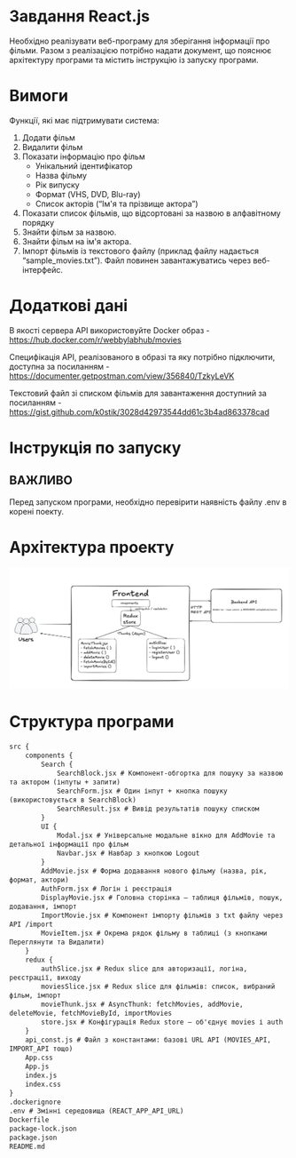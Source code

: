# Завдання React.js
Необхідно реалізувати веб-програму для зберігання інформації про фільми.
Разом з реалізацією потрібно надати документ, що пояснює архітектуру програми
та містить інструкцію із запуску програми.

# Вимоги
Функції, які має підтримувати система:
1. Додати фільм
2. Видалити фільм
3. Показати інформацію про фільм
    - Унікальний ідентифікатор
    - Назва фільму
    - Рік випуску
    - Формат (VHS, DVD, Blu-ray)
    - Список акторів (“Ім'я та прізвище актора”)
4. Показати список фільмів, що відсортовані за назвою в алфавітному порядку
5. Знайти фільм за назвою.
6. Знайти фільм на ім'я актора.
7. Імпорт фільмів із текстового файлу (приклад файлу надається “sample_movies.txt”). Файл повинен завантажуватись через веб-інтерфейс.

# Додаткові дані
В якості сервера API використовуйте Docker образ - https://hub.docker.com/r/webbylabhub/movies

Специфікація API, реалізованого в образі та яку потрібно підключити, доступна за посиланням - https://documenter.getpostman.com/view/356840/TzkyLeVK

Текстовий файл зі списком фільмів для завантаження доступний за посиланням - https://gist.github.com/k0stik/3028d42973544dd61c3b4ad863378cad

# Інструкція по запуску
## ВАЖЛИВО
Перед запуском програми, необхідно перевірити наявність файлу .env в корені поекту.

# Архітектура проекту
![Arch](https://raw.githubusercontent.com/Anarasty/webby-test1/refs/heads/master/architecture1.jpg)

# Структура програми
```
src {
    components {
        Search {
            SearchBlock.jsx # Компонент-обгортка для пошуку за назвою та актором (інпуты + запити)
            SearchForm.jsx # Один інпут + кнопка пошуку (використовується в SearchBlock)
            SearchResult.jsx # Вивід результатів пошуку списком
        }
        UI {
            Modal.jsx # Універсальне модальне вікно для AddMovie та детальної інформації про фільм
            Navbar.jsx # Навбар з кнопкою Logout
        }
        AddMovie.jsx # Форма додавання нового фільму (назва, рік, формат, актори)
        AuthForm.jsx # Логін і реєстрація
        DisplayMovie.jsx # Головна сторінка — таблиця фільмів, пошук, додавання, імпорт
        ImportMovie.jsx # Компонент імпорту фільмів з txt файлу через API /import
        MovieItem.jsx # Окрема рядок фільму в таблиці (з кнопками Переглянути та Видалити)
    }
    redux {
        authSlice.jsx # Redux slice для авторизації, логіна, реєстрації, виходу
        moviesSlice.jsx # Redux slice для фільмів: список, вибраний фільм, імпорт
        movieThunk.jsx # AsyncThunk: fetchMovies, addMovie, deleteMovie, fetchMovieById, importMovies
        store.jsx # Конфігурація Redux store — об'єднує movies і auth
    }
    api_const.js # Файл з константами: базові URL API (MOVIES_API, IMPORT_API тощо)
    App.css 
    App.js 
    index.js
    index.css
}
.dockerignore
.env # Змінні середовища (REACT_APP_API_URL)
Dockerfile
package-lock.json
package.json
README.md
```